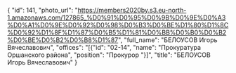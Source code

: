 {
    "id": 141,
    "photo_url": "https://members2020by.s3.eu-north-1.amazonaws.com/127865_%D0%91%D0%95%D0%9B%D0%9E%D0%A3%D0%A1%D0%9E%D0%92%D0%98%D0%B3%D0%BE%D1%80%D1%8C%D0%92%D1%8F%D1%87%D0%B5%D1%81%D0%BB%D0%B0%D0%B2%D0%BE%D0%B2%D0%B8%D1%87",
    "full_name": "БЕЛОУСОВ Игорь Вячеславович",
    "offices": "[{\"id\": \"02-14\", \"name\": \"Прокуратура Оршанского района\", \"position\": \"Прокурор \"}]",
    "title": "БЕЛОУСОВ Игорь Вячеславович"
}